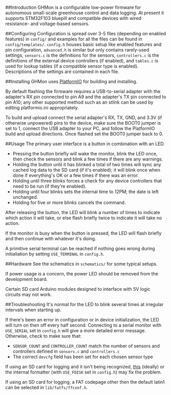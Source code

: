 ##Introduction
GHMon is a configurable low-power firmware for autonomous small-scale
greenhouse control and data logging. At present it supports STM32F103
bluepill and compatible devices with wired resistance- and voltage-based
sensors.


##Configuring
Configuration is spread over 3-5 files (depending on enabled features) in
`config/` and examples for all the files can be found in `config/templates/`.
`config.h` houses basic setup like enabled features and pin configuration,
`advanced.h` is similar but only contains rarely-used settings, `sensors.c`
is the definitions for the sensors, `controllers.c` is the definitions of the
external device controllers (if enabled), and `tables.c` is used for lookup
tables (if a compatible sensor type is enabled). Descriptions of the settings
are contained in each file.


##Installing
GHMon uses [PlatformIO](https://platformio.org/) for building and installing.

By default flashing the firmware requires a USB-to-serial adapter with the
adapter's RX pin connected to pin A9 and the adapter's TX pin connected to
pin A10; any other supported method such as an stlink can be used by editing
platformio.ini appropriately.

To build and upload connect the serial adapter's RX, TX, GND, and 3.3V (if
otherwise unpowered) pins to the device, make sure the BOOT0 jumper is set to
1, connect the USB adapter to your PC, and follow the PlatformIO build and
upload directions. Once flashed set the BOOT0 jumper back to 0.


##Usage
The primary user interface is a button in combination with an LED.

* Pressing the button briefly will wake the monitor, blink the LED once, then
check the sensors and blink a few times if there are any warnings.
* Holding the button until it has blinked a total of two times will sync any
cached log data to the SD card (if it's enabled); it will blink once when done
if everything's OK or a few times if there was an error.
* Holding until three blinks forces a check for any device controllers that
need to be run (if they're enabled).
* Holding until four blinks sets the internal time to 12PM; the date is left
unchanged.
* Holding for five or more blinks cancels the command.

After releasing the button, the LED will blink a number of times to indicate
which action it will take, or else flash briefly twice to indicate it will
take no action.

If the monitor is busy when the button is pressed, the LED will flash briefly
and then continue with whatever it's doing.

A primitive serial terminal can be reached if nothing goes wrong during
initialiation by setting `USE_TERMINAL` in `config.h`.


##Hardware
See the schematics in `schematics/` for some typical setups.

If power usage is a concern, the power LED should be removed from the
development board.

Certain SD card Arduino modules designed to interface with 5V logic circuits
may not work.


##Troubleshooting
It's normal for the LED to blink several times at irregular intervals when
starting up.

If there's been an error in configuration or in device initialization, the
LED will turn on then off every half second. Connecting to a serial monitor
with `USE_SERIAL` set in `config.h` will give a more detailed error message.
Otherwise, check to make sure that:

* `SENSOR_COUNT` and `CONTROLLER_COUNT` match the number of sensors and
controllers defined in `sensors.c` and `controllers.c`
* The correct `devcfg` field has been set for each chosen sensor type

If using an SD card for logging and it isn't being recognized, [this](https://www.sdcard.org/downloads/formatter/)
(ideally) or the internal formatter (with `USE_FDISK` set in `config.h`) may
fix the problem.

If using an SD card for logging, a FAT codepage other then the default latin1
can be selected in `lib/fatfs/ffconf.h`.
